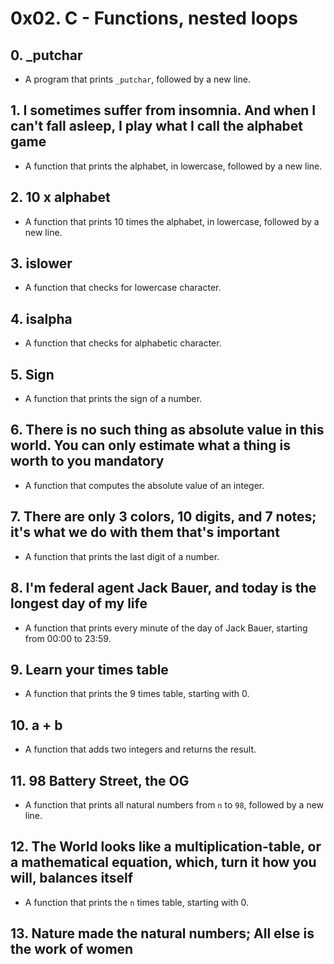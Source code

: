 # 0x02. C - Functions, nested loops

## 0. _putchar
- A program that prints ```_putchar```, followed by a new line.

## 1. I sometimes suffer from insomnia. And when I can't fall asleep, I play what I call the alphabet game
- A function that prints the alphabet, in lowercase, followed by a new line.

## 2. 10 x alphabet
- A function that prints 10 times the alphabet, in lowercase, followed by a new line.

## 3. islower
- A function that checks for lowercase character.

## 4. isalpha
- A function that checks for alphabetic character.

## 5. Sign
- A function that prints the sign of a number.

## 6. There is no such thing as absolute value in this world. You can only estimate what a thing is worth to you mandatory
- A function that computes the absolute value of an integer.

## 7. There are only 3 colors, 10 digits, and 7 notes; it's what we do with them that's important
- A function that prints the last digit of a number.

## 8. I'm federal agent Jack Bauer, and today is the longest day of my life
- A function that prints every minute of the day of Jack Bauer, starting from 00:00 to 23:59.

## 9. Learn your times table
- A function that prints the 9 times table, starting with 0.

## 10. a + b
- A function that adds two integers and returns the result.

## 11. 98 Battery Street, the OG
- A function that prints all natural numbers from ```n``` to ```98```, followed by a new line.

## 12. The World looks like a multiplication-table, or a mathematical equation, which, turn it how you will, balances itself
- A function that prints the ```n``` times table, starting with 0.

## 13. Nature made the natural numbers; All else is the work of women
